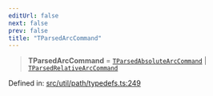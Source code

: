 ```yaml
---
editUrl: false
next: false
prev: false
title: "TParsedArcCommand"
---
```


> **TParsedArcCommand** = [`TParsedAbsoluteArcCommand`](/api/type-aliases/tparsedabsolutearccommand/) \| [`TParsedRelativeArcCommand`](/api/type-aliases/tparsedrelativearccommand/)

Defined in: [src/util/path/typedefs.ts:249](https://github.com/fabricjs/fabric.js/blob/977f797255d8c56b5b68360b0d45bed33697d2e8/src/util/path/typedefs.ts#L249)
